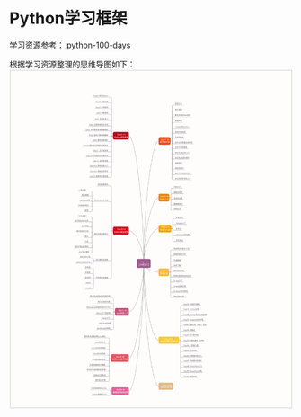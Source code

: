 # Python学习框架

学习资源参考： 
[python-100-days](https://github.com/XueYuSky/Python-100-Days)

根据学习资源整理的思维导图如下：
[![100天学习框架](..\img\pythonBasic\python100days.svg)](..\img\pythonBasic\python100days.svg)